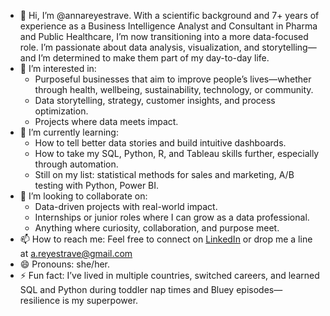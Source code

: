 - 👋 Hi, I’m @annareyestrave. With a scientific background and 7+ years of experience as a Business Intelligence Analyst and Consultant in Pharma and Public Healthcare, I’m now transitioning into a more data-focused role. I’m passionate about data analysis, visualization, and storytelling—and I’m determined to make them part of my day-to-day life.
- 👀 I’m interested in:
  - Purposeful businesses that aim to improve people’s lives—whether through health, wellbeing, sustainability, technology, or community.
  - Data storytelling, strategy, customer insights, and process optimization.  
  - Projects where data meets impact.
- 🌱 I’m currently learning:
  - How to tell better data stories and build intuitive dashboards.
  - How to take my SQL, Python, R, and Tableau skills further, especially through automation.
  - Still on my list: statistical methods for sales and marketing, A/B testing with Python, Power BI.  
- 💞️ I’m looking to collaborate on:
  - Data-driven projects with real-world impact.  
  - Internships or junior roles where I can grow as a data professional.  
  - Anything where curiosity, collaboration, and purpose meet.
- 📫 How to reach me: Feel free to connect on [LinkedIn](https://www.linkedin.com/in/annareyestrave/) or drop me a line at a.reyestrave@gmail.com  
- 😄 Pronouns: she/her.  
- ⚡ Fun fact: I’ve lived in multiple countries, switched careers, and learned SQL and Python during toddler nap times and Bluey episodes—resilience is my superpower. 

<!---
annareyestrave/annareyestrave is a ✨ special ✨ repository because its `README.md` (this file) appears on your GitHub profile.
You can click the Preview link to take a look at your changes.
--->
